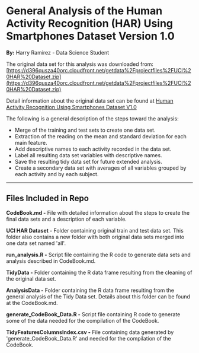 # General Analysis of the Human Activity Recognition (HAR) Using Smartphones Dataset Version 1.0

**By:** Harry Ramirez - Data Science Student

The original data set for this analysis was downloaded from:
[https://d396qusza40orc.cloudfront.net/getdata%2Fprojectfiles%2FUCI%20HAR%20Dataset.zip](https://d396qusza40orc.cloudfront.net/getdata%2Fprojectfiles%2FUCI%20HAR%20Dataset.zip)

Detail information about the original data set can be found at [Human Activity Recognition Using Smartphones Dataset V1.0](http://archive.ics.uci.edu/ml/machine-learning-databases/00240/UCI%20HAR%20Dataset.names "Click to view document")

The following is a general description of the steps toward the analysis:

- Merge of the training and test sets to create one data set.
- Extraction of the reading on the mean and standard deviation for each main feature.
- Add descriptive names to each activity recorded in the data set.
- Label all resulting data set variables with descriptive names.
- Save the resulting tidy data set for future extended analysis.
- Create a secondary data set with averages of all variables grouped by each activity and by each subject.

____

## Files Included in Repo

**CodeBook.md -** File with detailed information about the steps to create the final data sets and a description of each variable.

**UCI HAR Dataset -** Folder containing original train and test data set. This folder also contains a new folder with both original data sets merged into one data set named 'all'.

**run_analysis.R -** Script file containing the R code to generate data sets and analysis described in CodeBook.md.

**TidyData -** Folder containing the R data frame resulting from the cleaning of the original data set.

**AnalysisData -** Folder containing the R data frame resulting from the general analysis of the Tidy Data set. Details about this folder can be found at the CodeBook.md.

**generate_CodeBook_Data.R -** Script file containing R code to generate some of the data needed for the compilation of the CodeBook.

**TidyFeaturesColumnsIndex.csv -** File containing data generated by 'generate_CodeBook_Data.R' and needed for the compilation of the CodeBook.

